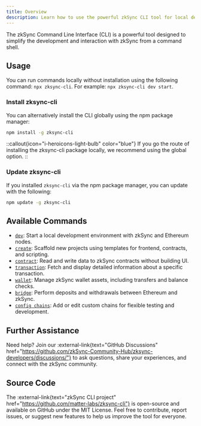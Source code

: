 ```yaml
---
title: Overview
description: Learn how to use the powerful zkSync CLI tool for local development.
---
```


The zkSync Command Line Interface (CLI) is a powerful tool designed to simplify the development and interaction with zkSync from a command shell.

## Usage

You can run commands locally without installation using the following command: `npx zksync-cli`. For example: `npx zksync-cli dev start`.

### Install zksync-cli

You can alternatively install the CLI globally using the npm package manager:

```bash
npm install -g zksync-cli
```

::callout{icon="i-heroicons-light-bulb" color="blue"}
If you go the route of installing the zksync-cli package locally, we recommend using the global option.
::

### Update zksync-cli

If you installed `zksync-cli` via the npm package manager, you can update with the following:

```bash
npm update -g zksync-cli
```

## Available Commands

- [`dev`](./commands/local-node.md): Start a local development environment with zkSync and Ethereum nodes.
- [`create`](./commands/create.md): Scaffold new projects using templates for frontend, contracts, and scripting.
- [`contract`](./commands/contract-interaction.md): Read and write data to zkSync contracts without building UI.
- [`transaction`](./commands/transaction-info.md): Fetch and display detailed information about a specific transaction.
- [`wallet`](./commands/wallet.md): Manage zkSync wallet assets, including transfers and balance checks.
- [`bridge`](./commands/bridge.md): Perform deposits and withdrawals between Ethereum and zkSync.
- [`config chains`](./commands/custom-chains.md): Add or edit custom chains for flexible testing and development.

## Further Assistance

Need help? Join our :external-link{text="GitHub Discussions" href="https://github.com/zkSync-Community-Hub/zksync-developers/discussions/"}
to ask questions, share your experiences, and connect with the zkSync community.

## Source Code

The :external-link{text="zkSync CLI project" href="https://github.com/matter-labs/zksync-cli"}
is open-source and available on GitHub under the MIT License.
Feel free to contribute, report issues, or suggest new features to help us improve the tool for everyone.
